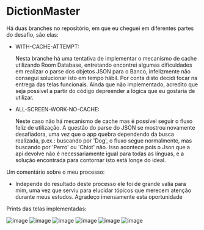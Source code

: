# DictionMaster

Há duas branches no repositório, em que eu cheguei em diferentes partes do desafio, são elas:

- WITH-CACHE-ATTEMPT: 

    Nesta branche há uma tentativa de implementar o mecanismo de cache utilizando Room Database,
    entretando encontrei algumas dificuldades em realizar o parse dos objetos JSON para o Banco,
    infelizmente não consegui solucionar isto em tempo hábil. Por conta disto decidi focar na entrega das telas funcionais.
    Ainda que não implementado, acredito que seja possível a partir do código depreender a lógica que eu gostaria de utilizar.
    
 -  ALL-SCREEN-WORK-NO-CACHE:
 
    Neste caso não há mecanismo de cache mas é possível seguir o fluxo feliz de utilização.
    A questão do parse do JSON se mostrou novamente desafiadora, uma vez que o app quebra dependendo da busca realizada,
    p.ex.: buscando por 'Dog', o fluxo segue normalmente, mas buscando por 'Perro' ou 'Chiot' não.
    Isso acontece pois o Json que a api devolve não é necessariamente igual para todas as línguas,
    e a solução encontrada para contornar isto está longe do ideal. 
    
    
    
  Um comentário sobre o meu processo:

- Independe do resultado deste processo ele foi de grande valia para mim, uma vez que serviu para elucidar tópicos que merecem atenção durante meus estudos. 
  Agradeço imensamente esta oportunidade
    
 Prints das telas implementadas:

![image](https://user-images.githubusercontent.com/33462685/158081472-9127c7bd-a0be-4dc6-ba82-ef6d5bc5fec6.png)
![image](https://user-images.githubusercontent.com/33462685/158081486-eb3db2e5-768c-4f9c-a3aa-433ccfec0b40.png)
![image](https://user-images.githubusercontent.com/33462685/158081490-5b4bb9e5-c90b-45aa-8a71-1333202f59c8.png)
![image](https://user-images.githubusercontent.com/33462685/158081509-e597ff35-a501-4760-b4c1-9ab22cb532c7.png)
![image](https://user-images.githubusercontent.com/33462685/158081424-9050c464-abf1-4927-8780-ca82ab320a44.png)
![image](https://user-images.githubusercontent.com/33462685/158081529-7033797d-33e7-4d84-9c59-4da9cf272736.png)

